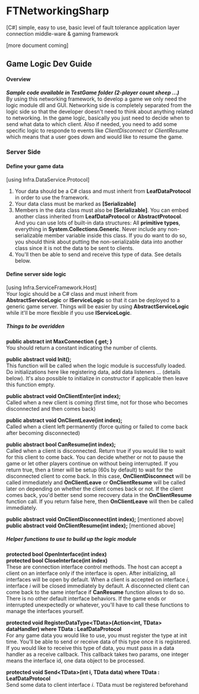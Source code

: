# FTNetworkingSharp
[C#] simple, easy to use, basic level of fault tolerance application layer connection middle-ware &amp; gaming framework 

[more document coming]

## Game Logic Dev Guide
#### Overview
***Sample code available in TestGame folder (2-player count sheep ...)***<br/>
By using this networking framework, to develop a game we only need the logic module dll and GUI. Networking side is completely separated from the logic side so that the developer doesn't need to think about anything related to networking. In the game logic, basically you just need to decide when to send what data to which client. Also if needed, you need to add some specific logic to responde to events like *ClientDisconnect* or *ClientResume* which means that a user goes down and would like to resume the game.
### Server Side
#### Define your game data
[using Infra.DataService.Protocol]
1. Your data should be a C# class and must inherit from **LeafDataProtocol** in order to use the framework. 
2. Your data class must be marked as **[Serializable]**
3. Members in the data class must also be **[Serializable]**. You can embed another class inherited from **LeafDataProtocol** or **AbstractProtocol**. And you can use lots of built-in data structures: All **primitive types**, everything in **System.Collections.Generic**. Never include any non-serializable member variable inside this class. If you do want to do so, you should think about putting the non-serializable data into another class since it is not the data to be sent to clients.
4. You'll then be able to send and receive this type of data. See details below.
#### Define server side logic
[using Infra.ServiceFramework.Host]<br/>
Your logic should be a C# class and must inherit from **AbstractServiceLogic** or **IServiceLogic** so that it can be deployed to a generic game server. Things will be easier by using **AbstractServiceLogic** while it'll be more flexible if you use **IServiceLogic**.

##### Things to be overidden

**public abstract int MaxConnection { get; }**<br/>
You should return a constant indicating the number of clients.

**public abstract void Init();**<br/>
This function will be called when the logic module is successfully loaded. Do initializations here like registering data, add data listeners ... (details below). It's also possible to initialize in constructor if applicable then leave this function empty.

**public abstract void OnClientEnter(int index);**<br/>
Called when a new client is coming (first time, not for those who becomes disconnected and then comes back)

**public abstract void OnClientLeave(int index);**<br/>
Called when a client left permanently (force quiting or failed to come back after becoming disconnected)

**public abstract bool CanResume(int index);**<br/>
Called when a client is disconnected. Return true if you would like to wait for this client to come back. You can decide whether or not to pause the game or let other players continue on without being interrupted. If you return true, then a timer will be setup (60s by default) to wait for the disconnected client to come back. In this case, **OnClientDisconnect** will be called immediately and **OnClientLeave** or **OnClientResume** will be called later on depending on whether the client comes back or not. If the client comes back, you'd better send some recovery data in the **OnClientResume** function call. If you return false here, then **OnClientLeave** will then be called immediately.

**public abstract void OnClientDisconnect(int index);** [mentioned above]<br/>
**public abstract void OnClientResume(int index);** [mentioned above]<br/>

##### Helper functions to use to build up the logic module

**protected bool OpenInterface(int index)**<br/>
**protected bool CloseInterface(int index)**<br/>
These are connection interface control methods. The host can accept a client on an interface only if the interface is open. After initializing, all interfaces will be open by default. When a client is accepted on interface *i*, interface *i* will be closed immediately by default. A disconnected client can come back to the same interface if **CanResume** function allows to do so. There is no other default interface behaviors. If the game ends or interrupted unexpectedly or whatever, you'll have to call these functions to manage the interfaces yourself. 

**protected void RegisterDataType\<TData>(Action<int, TData> dataHandler) where TData : LeafDataProtocol**<br/>
For any game data you would like to use, you must register the type at init time. You'll be able to send or receive data of this type once it is registered. If you would like to receive this type of data, you must pass in a data handler as a receive callback. This callback takes two params, one integer means the interface id, one data object to be processed.

**protected void Send\<TData>(int i, TData data) where TData : LeafDataProtocol**<br/>
Send some data to client interface *i*. TData must be registered beforehand
